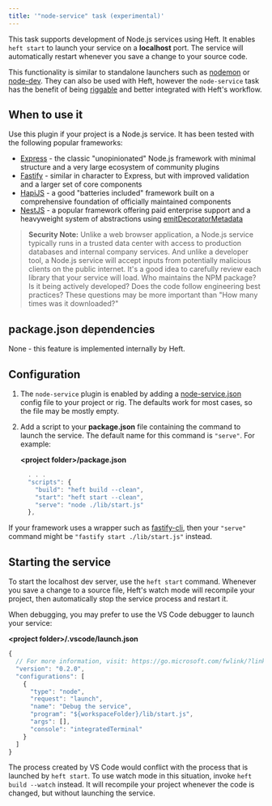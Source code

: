 ```yaml
---
title: '"node-service" task (experimental)'
---
```


This task supports development of Node.js services using Heft.  It enables `heft start` to launch your service on a **localhost** port.  The service will automatically restart whenever you save a change to your source code.

This functionality is similar to standalone launchers such as [nodemon](https://nodemon.io/) or [node-dev](https://www.npmjs.com/package/node-dev).  They can also be used with Heft, however the `node-service` task has the benefit of being [riggable](/heft/rig_packages) and better integrated with Heft's workflow.


## When to use it

Use this plugin if your project is a Node.js service.  It has been tested with the following popular frameworks:

- [Express](http://expressjs.com/) - the classic "unopinionated" Node.js framework with minimal structure and a very large ecosystem of community plugins
- [Fastify](https://www.fastify.io/) - similar in character to Express, but with improved validation and a larger set of core components
- [HapiJS](https://hapi.dev/) - a good "batteries included" framework built on a comprehensive foundation of officially maintained components
- [NestJS](https://nestjs.com/) - a popular framework offering paid enterprise support and a heavyweight system of abstractions using [emitDecoratorMetadata](https://www.typescriptlang.org/tsconfig#emitDecoratorMetadata)

> **Security Note:**  Unlike a web browser application, a Node.js service typically runs in a trusted data center
> with access to production databases and internal company services.  And unlike a developer tool, a Node.js service
> will accept inputs from potentially malicious clients on the public internet.  It's a good idea to carefully review
> each library that your service will load.  Who maintains the NPM package?  Is it being actively developed?  Does
> the code follow engineering best practices?  These questions may be more important than "How many times was
> it downloaded?"


## package.json dependencies

None - this feature is implemented internally by Heft.


## Configuration

1. The `node-service` plugin is enabled by adding a
  [node-service.json](/heft_configs/node-service_json) config file
   to your project or rig.  The defaults work for most cases, so the file may be mostly empty.

2. Add a script to your **package.json** file containing the command to launch the service.  The default name
   for this command is `"serve"`.  For example:

   **&lt;project folder&gt;/package.json**
   ```js
     . . .
     "scripts": {
       "build": "heft build --clean",
       "start": "heft start --clean",
       "serve": "node ./lib/start.js"
     },
   ```

If your framework uses a wrapper such as [fastify-cli](https://github.com/fastify/fastify-cli), then
your `"serve"` command might be `"fastify start ./lib/start.js"` instead.


## Starting the service

To start the localhost dev server, use the `heft start` command.  Whenever you save a change to a source file, Heft's watch mode will recompile your project, then automatically stop the service process and restart it.

When debugging, you may prefer to use the VS Code debugger to launch your service:

**&lt;project folder&gt;/.vscode/launch.json**
```js
{
  // For more information, visit: https://go.microsoft.com/fwlink/?linkid=830387
  "version": "0.2.0",
  "configurations": [
    {
      "type": "node",
      "request": "launch",
      "name": "Debug the service",
      "program": "${workspaceFolder}/lib/start.js",
      "args": [],
      "console": "integratedTerminal"
    }
  ]
}
```

The process created by VS Code would conflict with the process that is launched by `heft start`.  To use watch mode in this situation, invoke `heft build --watch` instead.  It will recompile your project whenever the code is changed, but without launching the service.
